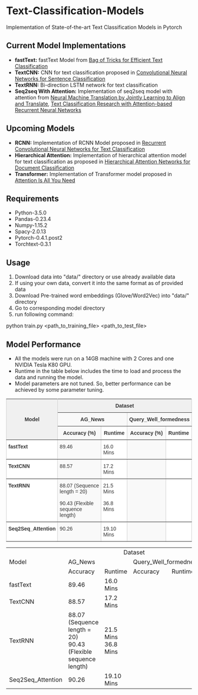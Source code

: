 # Text-Classification-Models
Implementation of State-of-the-art Text Classification Models in Pytorch

## Current Model Implementations
- **fastText:** fastText Model from [Bag of Tricks for Efficient Text Classification](https://arxiv.org/abs/1607.01759)
- **TextCNN:** CNN for text classification proposed in [Convolutional Neural Networks for Sentence Classification](https://arxiv.org/abs/1408.5882)
- **TextRNN:** Bi-direction LSTM network for text classification
- **Seq2seq With Attention:** Implementation of seq2seq model with attention from [Neural Machine Translation by Jointly Learning to Align and Translate](https://arxiv.org/pdf/1409.0473.pdf), [Text Classification Research with Attention-based Recurrent Neural Networks](http://univagora.ro/jour/index.php/ijccc/article/download/3142/pdf)

## Upcoming Models
- **RCNN:** Implementation of RCNN Model proposed in [Recurrent Convolutional Neural Networks for Text Classification](https://www.aaai.org/ocs/index.php/AAAI/AAAI15/paper/download/9745/9552)
- **Hierarchical Attention:** Implementation of hierarchical attention model for text classification as proposed in [Hierarchical Attention Networks for Document Classification](https://www.cs.cmu.edu/~diyiy/docs/naacl16.pdf)
- **Transformer:** Implementation of Transformer model proposed in [Attention Is All You Need](https://arxiv.org/abs/1706.03762)

## Requirements
- Python-3.5.0
- Pandas-0.23.4
- Numpy-1.15.2
- Spacy-2.0.13
- Pytorch-0.4.1.post2
- Torchtext-0.3.1

## Usage
1) Download data into "data/" directory or use already available data
2) If using your own data, convert it into the same format as of provided data 
3) Download Pre-trained word embeddings (Glove/Word2Vec) into "data/" directory
4) Go to corresponding model directory
5) run following command:

python train.py <path_to_training_file> <path_to_test_file>

## Model Performance
- All the models were run on a 14GB machine with 2 Cores and one NVIDIA Tesla K80 GPU.
- Runtime in the table below includes the time to load and process the data and running the model.
- Model parameters are not tuned. So, better performance can be achieved by some parameter tuning.

<style type="text/css">
.tg  {border-collapse:collapse;border-spacing:0;border-color:#ccc;}
.tg td{font-family:Arial, sans-serif;font-size:14px;padding:10px 5px;border-style:solid;border-width:1px;overflow:hidden;word-break:normal;border-color:#ccc;color:#333;background-color:#fff;}
.tg th{font-family:Arial, sans-serif;font-size:14px;font-weight:normal;padding:10px 5px;border-style:solid;border-width:1px;overflow:hidden;word-break:normal;border-color:#ccc;color:#333;background-color:#f0f0f0;}
.tg .tg-c3ow{border-color:inherit;text-align:center;vertical-align:top}
.tg .tg-uys7{border-color:inherit;text-align:center}
.tg .tg-abip{background-color:#f9f9f9;border-color:inherit;text-align:center;vertical-align:top}
.tg .tg-0pky{border-color:inherit;text-align:left;vertical-align:top}
.tg .tg-btxf{background-color:#f9f9f9;border-color:inherit;text-align:left;vertical-align:top}
</style>
<table class="tg">
  <tr>
    <th class="tg-uys7" rowspan="3"><span style="font-weight:bold">Model</span></th>
    <th class="tg-c3ow" colspan="4"><span style="font-weight:bold">Dataset</span></th>
  </tr>
  <tr>
    <td class="tg-abip" colspan="2"><span style="font-weight:bold">AG_News</span></td>
    <td class="tg-abip" colspan="2"><span style="font-weight:bold">Query_Well_formedness</span></td>
  </tr>
  <tr>
    <td class="tg-abip"><span style="font-weight:bold">Accuracy (%)</span></td>
    <td class="tg-c3ow"><span style="font-weight:bold">Runtime</span></td>
    <td class="tg-abip"><span style="font-weight:bold">Accuracy (%)</span></td>
    <td class="tg-c3ow"><span style="font-weight:bold">Runtime</span></td>
  </tr>
  <tr>
    <td class="tg-0pky"><span style="font-weight:bold">fastText</span></td>
    <td class="tg-btxf">89.46</td>
    <td class="tg-0pky">16.0 Mins</td>
    <td class="tg-btxf"></td>
    <td class="tg-0pky"></td>
  </tr>
  <tr>
    <td class="tg-0pky"><span style="font-weight:bold">TextCNN</span></td>
    <td class="tg-btxf">88.57</td>
    <td class="tg-0pky">17.2 Mins</td>
    <td class="tg-btxf"></td>
    <td class="tg-0pky"></td>
  </tr>
  <tr>
    <td class="tg-0pky"><span style="font-weight:bold">TextRNN</span><br></td>
    <td class="tg-btxf">88.07 (Sequence length = 20)<br><br>90.43 (Flexible sequence length)<br></td>
    <td class="tg-0pky">21.5 Mins<br><br>36.8 Mins<br></td>
    <td class="tg-btxf"></td>
    <td class="tg-0pky"></td>
  </tr>
  <tr>
    <td class="tg-0pky"><span style="font-weight:bold">Seq2Seq_Attention</span></td>
    <td class="tg-btxf">90.26</td>
    <td class="tg-0pky">19.10 Mins</td>
    <td class="tg-btxf"></td>
    <td class="tg-0pky"></td>
  </tr>
</table>

<table>
  <tr>
    <td rowspan="3">Model</td>
    <td align="center" colspan="4">Dataset</td>
  </tr>
  <tr>
    <td colspan="2">AG_News</td>
    <td colspan="2">Query_Well_formedness</td>
  </tr>
  <tr>
    <td>Accuracy </td>
    <td>Runtime </td>
    <td>Accuracy </td>
    <td>Runtime </td>
  </tr>
  <tr>
    <td>fastText</td>
    <td>89.46</td>
    <td>16.0 Mins</td>
    <td></td>
    <td></td>
  </tr>
  <tr>
    <td>TextCNN</td>
    <td>88.57</td>
    <td>17.2 Mins</td>
    <td></td>
    <td></td>
  </tr>
  <tr>
    <td>TextRNN</td>
    <td>88.07 (Sequence length = 20) <br/> 90.43 (Flexible sequence length)</td>
    <td>21.5 Mins <br/> 36.8 Mins</td>
    <td></td>
    <td></td>
  </tr>
  <tr>
    <td>Seq2Seq_Attention</td>
    <td>90.26</td>
    <td>19.10 Mins</td>
    <td></td>
    <td></td>
  </tr>
</table>
